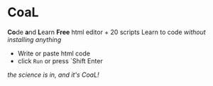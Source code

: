 # CoaL
**Co**de **a**nd **L**earn
**Free** html editor + 20 scripts
Learn to code *without installing anything*
* Write or paste html code
* click `Run` or press `Shift Enter

*the science is in, and it's CoaL!*
